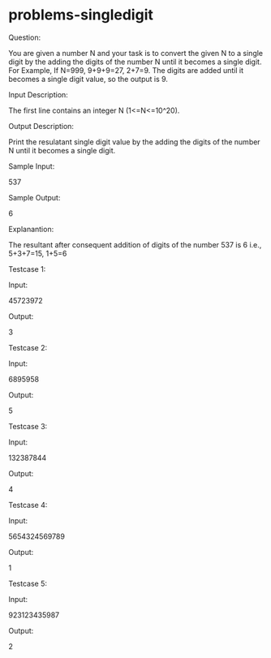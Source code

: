 # problems-singledigit

Question:

You are given a number N and your task is to convert the given N to a single digit by the adding the digits of the number N until it becomes a single digit.
For Example,
If N=999, 9+9+9=27, 2+7=9.
The digits are added until it becomes a single digit value, so the output is 9.

Input Description:

The first line contains an integer N (1<=N<=10^20).

Output Description:

Print the resulatant single digit value by the adding the digits of the number N until it becomes a single digit.

Sample Input:

537

Sample Output:

6

Explanantion:

The resultant after consequent addition of digits of the number 537 is 6 i.e., 5+3+7=15, 1+5=6

Testcase 1:

Input:

45723972

Output:

3

Testcase 2:

Input:

6895958

Output:

5

Testcase 3:

Input:

132387844

Output:

4

Testcase 4:

Input:

5654324569789

Output:

1

Testcase 5:

Input:

923123435987

Output:

2

